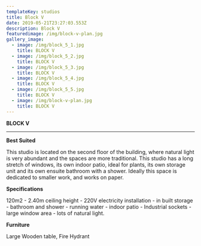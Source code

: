 ```yaml
---
templateKey: studios
title: Block V
date: 2019-05-21T23:27:03.553Z
description: Block V
featuredimage: /img/block-v-plan.jpg
gallery_image:
  - image: /img/block_5_1.jpg
    title: BLOCK V
  - image: /img/block_5_2.jpg
    title: BLOCK V
  - image: /img/block_5_3.jpg
    title: BLOCK V
  - image: /img/block_5_4.jpg
    title: BLOCK V
  - image: /img/block_5_5.jpg
    title: BLOCK V
  - image: /img/block-v-plan.jpg
    title: BLOCK V
---
```

**BLOCK V**

****

**Best Suited** 

This studio is located on the second floor of the building, where natural light is very abundant and the spaces are more traditional.  This studio has a long stretch of windows, its own indoor patio, ideal for plants, its own storage unit and its own ensuite bathroom with a shower.  Ideally this space is dedicated to smaller work, and works on paper.

**Specifications**

120m2 - 2.40m ceiling height - 220V electricity installation - in built storage - bathroom and shower - running water - indoor patio - Industrial sockets - large window area - lots of natural light.

**Furniture**

Large Wooden table, Fire Hydrant
